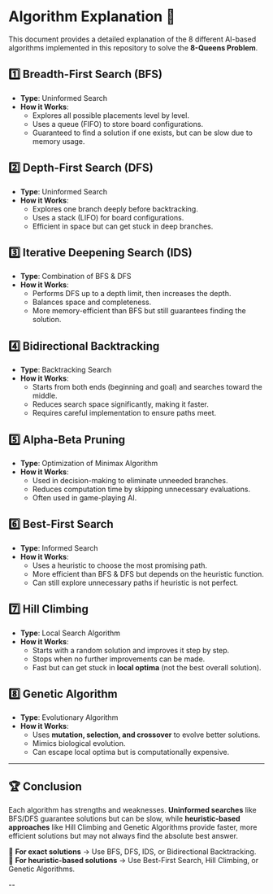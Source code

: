 # Algorithm Explanation 🧠  

This document provides a detailed explanation of the 8 different AI-based algorithms implemented in this repository to solve the **8-Queens Problem**.  

## 1️⃣ Breadth-First Search (BFS)  
- **Type**: Uninformed Search  
- **How it Works**:  
  - Explores all possible placements level by level.  
  - Uses a queue (FIFO) to store board configurations.  
  - Guaranteed to find a solution if one exists, but can be slow due to memory usage.  

## 2️⃣ Depth-First Search (DFS)  
- **Type**: Uninformed Search  
- **How it Works**:  
  - Explores one branch deeply before backtracking.  
  - Uses a stack (LIFO) for board configurations.  
  - Efficient in space but can get stuck in deep branches.  

## 3️⃣ Iterative Deepening Search (IDS)  
- **Type**: Combination of BFS & DFS  
- **How it Works**:  
  - Performs DFS up to a depth limit, then increases the depth.  
  - Balances space and completeness.  
  - More memory-efficient than BFS but still guarantees finding the solution.  

## 4️⃣ Bidirectional Backtracking  
- **Type**: Backtracking Search  
- **How it Works**:  
  - Starts from both ends (beginning and goal) and searches toward the middle.  
  - Reduces search space significantly, making it faster.  
  - Requires careful implementation to ensure paths meet.  

## 5️⃣ Alpha-Beta Pruning  
- **Type**: Optimization of Minimax Algorithm  
- **How it Works**:  
  - Used in decision-making to eliminate unneeded branches.  
  - Reduces computation time by skipping unnecessary evaluations.  
  - Often used in game-playing AI.  

## 6️⃣ Best-First Search  
- **Type**: Informed Search  
- **How it Works**:  
  - Uses a heuristic to choose the most promising path.  
  - More efficient than BFS & DFS but depends on the heuristic function.  
  - Can still explore unnecessary paths if heuristic is not perfect.  

## 7️⃣ Hill Climbing  
- **Type**: Local Search Algorithm  
- **How it Works**:  
  - Starts with a random solution and improves it step by step.  
  - Stops when no further improvements can be made.  
  - Fast but can get stuck in **local optima** (not the best overall solution).  

## 8️⃣ Genetic Algorithm  
- **Type**: Evolutionary Algorithm  
- **How it Works**:  
  - Uses **mutation, selection, and crossover** to evolve better solutions.  
  - Mimics biological evolution.  
  - Can escape local optima but is computationally expensive.  

---

## 🏆 **Conclusion**  
Each algorithm has strengths and weaknesses. **Uninformed searches** like BFS/DFS guarantee solutions but can be slow, while **heuristic-based approaches** like Hill Climbing and Genetic Algorithms provide faster, more efficient solutions but may not always find the absolute best answer.  

🔹 **For exact solutions** → Use BFS, DFS, IDS, or Bidirectional Backtracking.  
🔹 **For heuristic-based solutions** → Use Best-First Search, Hill Climbing, or Genetic Algorithms.  

--
